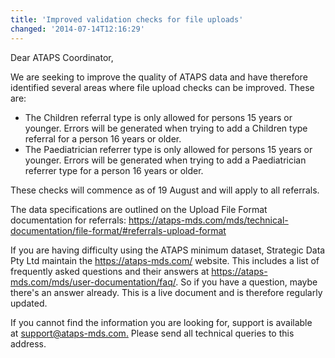 ```yaml
---
title: 'Improved validation checks for file uploads'
changed: '2014-07-14T12:16:29'
---
```


<p>Dear ATAPS Coordinator,</p>
<p>We are seeking to improve the quality of ATAPS data and have therefore identified several areas where file upload checks can be improved. These are:</p>
<ul>
<li>The Children referral type is only allowed for persons 15 years or younger. Errors will be generated when trying to add a Children type referral for a person 16 years or older.</li>
<li>The Paediatrician referrer type is only allowed for persons 15 years or younger. Errors will be generated when trying to add a Paediatrician referrer type for a person 16 years or older.</li>
</ul>
<p>These checks will commence as of 19 August and will apply to all referrals.</p>
<p>The data specifications are outlined on the Upload File Format documentation for referrals: <a href="../../technical-documentation/file-format/index.html#referrals-upload-format" target="_top">https://ataps-mds.com/mds/technical-documentation/file-format/#referrals-upload-format</a></p>
<p>If you are having difficulty using the ATAPS minimum dataset, Strategic Data Pty Ltd maintain the <a href="../../../index.html" target="_top">https://ataps-mds.com/</a> website. This includes a list of frequently asked questions and their answers at <a href="../../user-documentation/faq/index.html" target="_top">https://ataps-mds.com/mds/user-documentation/faq/</a>. So if you have a question, maybe there's an answer already. This is a live document and is therefore regularly updated.</p>
<p>If you cannot find the information you are looking for, support is available at <a href="mailto:support@ataps-mds.com.">support@ataps-mds.com.</a> Please send all technical queries to this address.</p>

